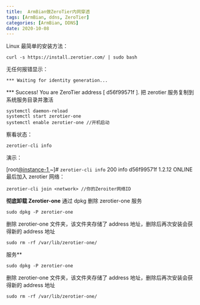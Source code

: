 ```yaml
---
title:  ArmBian做ZeroTier内网穿透
tags: [ArmBian, ddns, ZeroTier]
categories: [ArmBian, DDNS]
date: 2020-10-08
---
```


Linux 最简单的安装方法：

```
curl -s https://install.zerotier.com/ | sudo bash
```
<!-- more -->
无任何报错显示：

```
*** Waiting for identity generation...
```

\*\*\* Success! You are ZeroTier address [ d56f99571f ].
把 zerotier 服务复制到系统服务目录并激活

```
systemctl daemon-reload
systemctl start zerotier-one
systemctl enable zerotier-one //开机启动
```

察看状态：

```
zerotier-cli info
```

演示：

[root[@instance-1 ](/instance-1) ~]# `zerotier-cli info`
200 info d56f99571f 1.2.12 ONLINE
最后加入 zerotier 网络：

```
zerotier-cli join <network> //你的Zeroiter网络ID
```

**彻底卸载 Zerotier-one**
通过 dpkg 删除 zerotier-one 服务

```
sudo dpkg -P zerotier-one
```

删除 zerotier-one 文件夹，该文件夹存储了 address 地址，删除后再次安装会获得新的 address 地址

```
sudo rm -rf /var/lib/zerotier-one/
```

服务\*\*

```
sudo dpkg -P zerotier-one
```

删除 zerotier-one 文件夹，该文件夹存储了 address 地址，删除后再次安装会获得新的 address 地址

```
sudo rm -rf /var/lib/zerotier-one/
```
